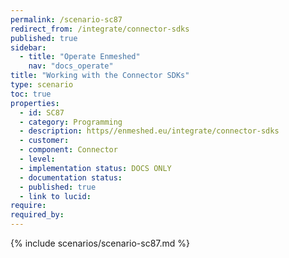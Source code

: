 ```yaml
---
permalink: /scenario-sc87
redirect_from: /integrate/connector-sdks
published: true
sidebar:
  - title: "Operate Enmeshed"
    nav: "docs_operate"
title: "Working with the Connector SDKs"
type: scenario
toc: true
properties:
  - id: SC87
  - category: Programming
  - description: https//enmeshed.eu/integrate/connector-sdks
  - customer:
  - component: Connector
  - level:
  - implementation status: DOCS ONLY
  - documentation status:
  - published: true
  - link to lucid:
require:
required_by:
---
```


{% include scenarios/scenario-sc87.md %}
